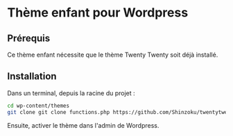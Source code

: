# Thème enfant pour Wordpress

## Prérequis

Ce thème enfant nécessite que le thème Twenty Twenty soit déjà installé.

## Installation

Dans un terminal, depuis la racine du projet :

```bash
cd wp-content/themes
git clone git clone functions.php https://github.com/Shinzoku/twentytwenty-child-theme
```

Ensuite, activer le thème dans l'admin de Wordpress.
